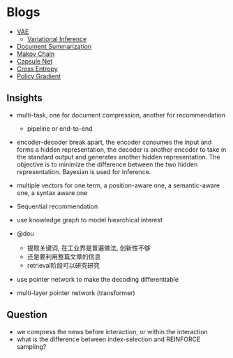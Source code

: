 # Blogs
- [VAE](https://towardsdatascience.com/understanding-variational-autoencoders-vaes-f70510919f73)
  - [Variational Inference](https://towardsdatascience.com/bayesian-inference-problem-mcmc-and-variational-inference-25a8aa9bce29)
- [Document Summarization](https://medium.com/luisfredgs/automatic-text-summarization-with-machine-learning-an-overview-68ded5717a25)
- [Makov Chain](https://towardsdatascience.com/brief-introduction-to-markov-chains-2c8cab9c98ab)
- [Capsule Net](https://jhui.github.io/2017/11/03/Dynamic-Routing-Between-Capsules/)
- [Cross Entropy](https://machinelearningmastery.com/cross-entropy-for-machine-learning/)
- [Policy Gradient](https://towardsdatascience.com/an-intuitive-explanation-of-policy-gradient-part-1-reinforce-aa4392cbfd3c)

## Insights
- multi-task, one for document compression, another for recommendation
  - pipeline or end-to-end
- encoder-decoder break apart, the encoder consumes the input and forms a hidden representation, the decoder is another encoder to take in the standard output and generates another hidden representation. The objective is to minimize the difference between the two hidden representation. Bayesian is used for inference.
- multiple vectors for one term, a position-aware one, a semantic-aware one, a syntax aware one
- Sequential recommendation
- use knowledge graph to model hiearchical interest
- @dou
  - 提取关键词, 在工业界是普遍做法, 创新性不够
  - 还是要利用整篇文章的信息
  - retrieval阶段可以研究研究

- use pointer network to make the decoding differentiable
- multi-layer pointer network (transformer)
## Question
- we compress the news before interaction, or within the interaction
- what is the difference between index-selection and REINFORCE sampling?